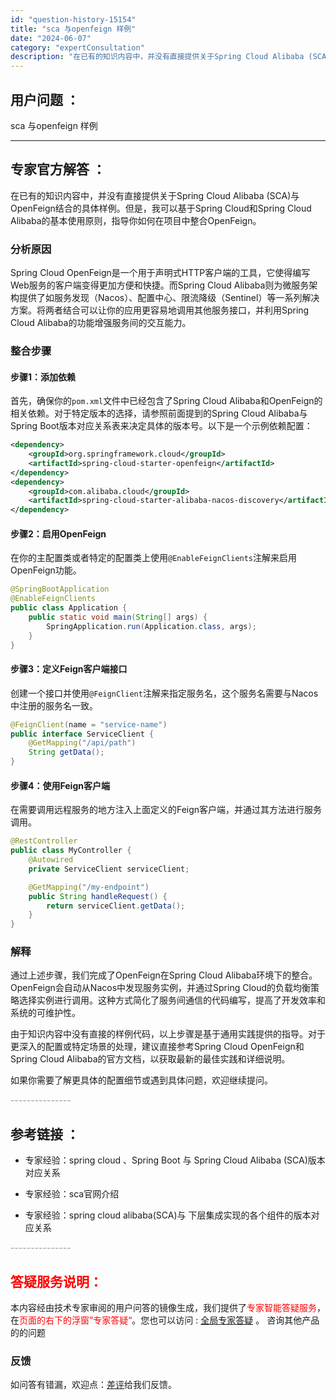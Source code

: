 ```yaml
---
id: "question-history-15154"
title: "sca 与openfeign 样例"
date: "2024-06-07"
category: "expertConsultation"
description: "在已有的知识内容中，并没有直接提供关于Spring Cloud Alibaba (SCA)与OpenFeign结合的具体样例。但是，我可以基于Spring Cloud和Spring Cloud Alibaba的基本使用原则，指导你如何在项目中整合OpenFeign。### 分析原因Spring Cl"
---
```


## 用户问题 ： 
 sca 与openfeign 样例  

---------------
## 专家官方解答 ：

在已有的知识内容中，并没有直接提供关于Spring Cloud Alibaba (SCA)与OpenFeign结合的具体样例。但是，我可以基于Spring Cloud和Spring Cloud Alibaba的基本使用原则，指导你如何在项目中整合OpenFeign。

### 分析原因
Spring Cloud OpenFeign是一个用于声明式HTTP客户端的工具，它使得编写Web服务的客户端变得更加方便和快捷。而Spring Cloud Alibaba则为微服务架构提供了如服务发现（Nacos）、配置中心、限流降级（Sentinel）等一系列解决方案。将两者结合可以让你的应用更容易地调用其他服务接口，并利用Spring Cloud Alibaba的功能增强服务间的交互能力。

### 整合步骤

#### 步骤1：添加依赖
首先，确保你的`pom.xml`文件中已经包含了Spring Cloud Alibaba和OpenFeign的相关依赖。对于特定版本的选择，请参照前面提到的Spring Cloud Alibaba与Spring Boot版本对应关系表来决定具体的版本号。以下是一个示例依赖配置：

```xml
<dependency>
    <groupId>org.springframework.cloud</groupId>
    <artifactId>spring-cloud-starter-openfeign</artifactId>
</dependency>
<dependency>
    <groupId>com.alibaba.cloud</groupId>
    <artifactId>spring-cloud-starter-alibaba-nacos-discovery</artifactId>
</dependency>
```

#### 步骤2：启用OpenFeign
在你的主配置类或者特定的配置类上使用`@EnableFeignClients`注解来启用OpenFeign功能。

```java
@SpringBootApplication
@EnableFeignClients
public class Application {
    public static void main(String[] args) {
        SpringApplication.run(Application.class, args);
    }
}
```

#### 步骤3：定义Feign客户端接口
创建一个接口并使用`@FeignClient`注解来指定服务名，这个服务名需要与Nacos中注册的服务名一致。

```java
@FeignClient(name = "service-name")
public interface ServiceClient {
    @GetMapping("/api/path")
    String getData();
}
```

#### 步骤4：使用Feign客户端
在需要调用远程服务的地方注入上面定义的Feign客户端，并通过其方法进行服务调用。

```java
@RestController
public class MyController {
    @Autowired
    private ServiceClient serviceClient;

    @GetMapping("/my-endpoint")
    public String handleRequest() {
        return serviceClient.getData();
    }
}
```

### 解释
通过上述步骤，我们完成了OpenFeign在Spring Cloud Alibaba环境下的整合。OpenFeign会自动从Nacos中发现服务实例，并通过Spring Cloud的负载均衡策略选择实例进行调用。这种方式简化了服务间通信的代码编写，提高了开发效率和系统的可维护性。

由于知识内容中没有直接的样例代码，以上步骤是基于通用实践提供的指导。对于更深入的配置或特定场景的处理，建议直接参考Spring Cloud OpenFeign和Spring Cloud Alibaba的官方文档，以获取最新的最佳实践和详细说明。

如果你需要了解更具体的配置细节或遇到具体问题，欢迎继续提问。


<font color="#949494">---------------</font> 


## 参考链接 ：

* 专家经验：spring cloud 、Spring Boot 与 Spring Cloud Alibaba (SCA)版本对应关系 
 
 * 专家经验：sca官网介绍 
 
 * 专家经验：spring cloud alibaba(SCA)与 下层集成实现的各个组件的版本对应关系 


 <font color="#949494">---------------</font> 
 


## <font color="#FF0000">答疑服务说明：</font> 

本内容经由技术专家审阅的用户问答的镜像生成，我们提供了<font color="#FF0000">专家智能答疑服务</font>，在<font color="#FF0000">页面的右下的浮窗”专家答疑“</font>。您也可以访问 : [全局专家答疑](https://answer.opensource.alibaba.com/docs/intro) 。 咨询其他产品的的问题

### 反馈
如问答有错漏，欢迎点：[差评](https://ai.nacos.io/user/feedbackByEnhancerGradePOJOID?enhancerGradePOJOId=15164)给我们反馈。
